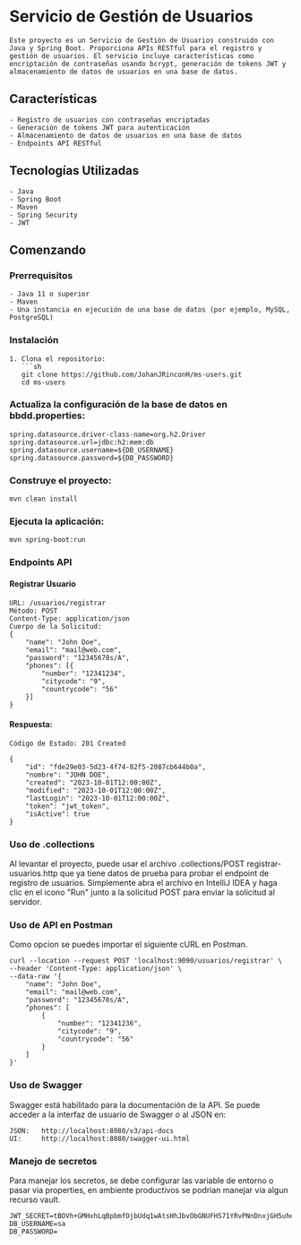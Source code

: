 # Servicio de Gestión de Usuarios
    
    Este proyecto es un Servicio de Gestión de Usuarios construido con Java y Spring Boot. Proporciona APIs RESTful para el registro y gestión de usuarios. El servicio incluye características como encriptación de contraseñas usando bcrypt, generación de tokens JWT y almacenamiento de datos de usuarios en una base de datos.
    
## Características
    
    - Registro de usuarios con contraseñas encriptadas
    - Generación de tokens JWT para autenticación
    - Almacenamiento de datos de usuarios en una base de datos
    - Endpoints API RESTful
    
## Tecnologías Utilizadas
    
    - Java
    - Spring Boot
    - Maven
    - Spring Security
    - JWT
    
## Comenzando
    
### Prerrequisitos
    
    - Java 11 o superior
    - Maven
    - Una instancia en ejecución de una base de datos (por ejemplo, MySQL, PostgreSQL)
    
### Instalación
    
    1. Clona el repositorio:
       ```sh
       git clone https://github.com/JohanJRinconH/ms-users.git
       cd ms-users

### Actualiza la configuración de la base de datos en bbdd.properties:

    spring.datasource.driver-class-name=org.h2.Driver
    spring.datasource.url=jdbc:h2:mem:db
    spring.datasource.username=${DB_USERNAME}
    spring.datasource.password=${DB_PASSWORD}

### Construye el proyecto:

    mvn clean install

### Ejecuta la aplicación:

    mvn spring-boot:run

### Endpoints API
#### Registrar Usuario

    URL: /usuarios/registrar
    Método: POST
    Content-Type: application/json
    Cuerpo de la Solicitud:
    {
        "name": "John Doe",
        "email": "mail@web.com",
        "password": "12345678s/A",
        "phones": [{
            "number": "12341234",
            "citycode": "9",
            "countrycode": "56"
        }]
    }

#### Respuesta:
    Código de Estado: 201 Created

    {
        "id": "fde29e03-5d23-4f74-82f5-2087cb644b0a",
        "nombre": "JOHN DOE",
        "created": "2023-10-01T12:00:00Z",
        "modified": "2023-10-01T12:00:00Z",
        "lastLogin": "2023-10-01T12:00:00Z",
        "token": "jwt_token",
        "isActive": true
    }

### Uso de .collections
Al levantar el proyecto, puede usar el archivo .collections/POST registrar-usuarios.http que ya tiene datos de prueba para probar el endpoint de registro de usuarios. Simplemente abra el archivo en IntelliJ IDEA y haga clic en el icono "Run" junto a la solicitud POST para enviar la solicitud al servidor.

### Uso de API en Postman
Como opcion se puedes importar el siguiente cURL en Postman.

    curl --location --request POST 'localhost:9090/usuarios/registrar' \
    --header 'Content-Type: application/json' \
    --data-raw '{
        "name": "John Doe",
        "email": "mail@web.com",
        "password": "12345678s/A",
        "phones": [
            {
                "number": "12341236",
                "citycode": "9",
                "countrycode": "56"
            }
        ]
    }'

### Uso de Swagger
Swagger está habilitado para la documentación de la API. Se puede acceder a la interfaz de usuario de Swagger o al 
JSON en:

    JSON:   http://localhost:8080/v3/api-docs
    UI:     http://localhost:8080/swagger-ui.html

### Manejo de secretos

Para manejar los secretos, se debe configurar las variable de entorno o pasar via properties, en ambiente 
productivos se podrian manejar via algun recurso vault.

    JWT_SECRET=tBOVh+GMHxhLqBpbmfOjbUdq1wAtsHhJbvObGNUFHS71YRvPNnDnxjGH5uheeR0pMZJQvXZyPNuvHGxChcOZKg==
    DB_USERNAME=sa
    DB_PASSWORD=